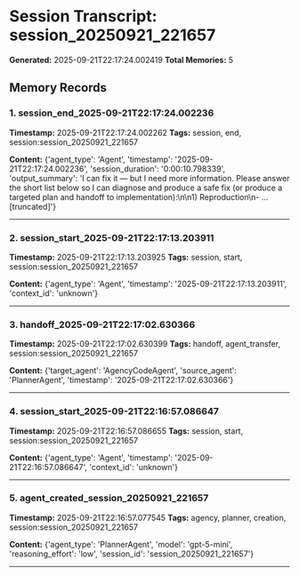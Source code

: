 # Session Transcript: session_20250921_221657

**Generated:** 2025-09-21T22:17:24.002419
**Total Memories:** 5

## Memory Records

### 1. session_end_2025-09-21T22:17:24.002236

**Timestamp:** 2025-09-21T22:17:24.002262
**Tags:** session, end, session:session_20250921_221657

**Content:** {'agent_type': 'Agent', 'timestamp': '2025-09-21T22:17:24.002236', 'session_duration': '0:00:10.798339', 'output_summary': 'I can fix it — but I need more information. Please answer the short list below so I can diagnose and produce a safe fix (or produce a targeted plan and handoff to implementation):\n\n1) Reproduction\n- ...[truncated]'}

---

### 2. session_start_2025-09-21T22:17:13.203911

**Timestamp:** 2025-09-21T22:17:13.203925
**Tags:** session, start, session:session_20250921_221657

**Content:** {'agent_type': 'Agent', 'timestamp': '2025-09-21T22:17:13.203911', 'context_id': 'unknown'}

---

### 3. handoff_2025-09-21T22:17:02.630366

**Timestamp:** 2025-09-21T22:17:02.630399
**Tags:** handoff, agent_transfer, session:session_20250921_221657

**Content:** {'target_agent': 'AgencyCodeAgent', 'source_agent': 'PlannerAgent', 'timestamp': '2025-09-21T22:17:02.630366'}

---

### 4. session_start_2025-09-21T22:16:57.086647

**Timestamp:** 2025-09-21T22:16:57.086655
**Tags:** session, start, session:session_20250921_221657

**Content:** {'agent_type': 'Agent', 'timestamp': '2025-09-21T22:16:57.086647', 'context_id': 'unknown'}

---

### 5. agent_created_session_20250921_221657

**Timestamp:** 2025-09-21T22:16:57.077545
**Tags:** agency, planner, creation, session:session_20250921_221657

**Content:** {'agent_type': 'PlannerAgent', 'model': 'gpt-5-mini', 'reasoning_effort': 'low', 'session_id': 'session_20250921_221657'}

---

